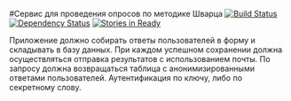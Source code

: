 #Сервис для проведения опросов по методике Шварца [![Build Status](https://travis-ci.org/zimy/questionnaire.svg?branch=master)](https://travis-ci.org/zimy/questionnaire) [![Dependency Status](https://www.versioneye.com/user/projects/55e96c94211c6b0019000df8/badge.svg?style=flat)](https://www.versioneye.com/user/projects/55e96c94211c6b0019000df8)  [![Stories in Ready](https://badge.waffle.io/zimy/questionnaire.png?label=ready&title=Ready)](https://waffle.io/zimy/questionnaire)

Приложение должно собирать ответы пользователей в форму и складывать в базу данных.
При каждом успешном сохранении должна осуществляться отправка результатов с использованием почты.
По запросу должна возвращаться таблица с анонимизированными ответами пользователей. Аутентификация по ключу, либо по секретному слову.
